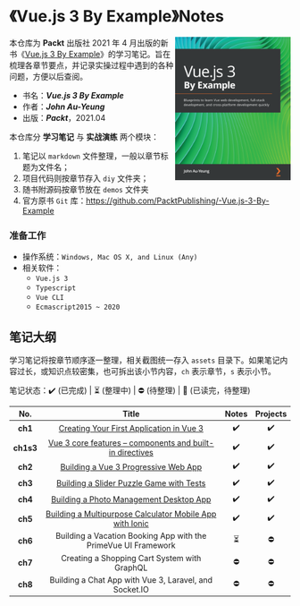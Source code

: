 # 《Vue.js 3 By Example》Notes

<a href="https://www.packtpub.com/product/vue-js-3-by-example/9781838826345"><img src="assets/cover.png" alt="Vue.js 3 By Example" height="256px" align="right"></a>

本仓库为 **Packt** 出版社 2021 年 4 月出版的新书《[Vue.js 3 By Example](https://www.packtpub.com/product/vue-js-3-by-example/9781838826345)》的学习笔记。旨在梳理各章节要点，并记录实操过程中遇到的各种问题，方便以后查阅。

- 书名：***Vue.js 3 By Example***
- 作者：***John Au-Yeung***
- 出版：***Packt***，2021.04





本仓库分 **学习笔记** 与 **实战演练** 两个模块：

1. 笔记以 `markdown` 文件整理，一般以章节标题为文件名；
2. 项目代码则按章节存入 `diy` 文件夹；
3. 随书附源码按章节放在 `demos` 文件夹
3. 官方原书 `Git` 库：https://github.com/PacktPublishing/-Vue.js-3-By-Example





### 准备工作

- 操作系统：`Windows, Mac OS X, and Linux (Any)`
- 相关软件：
  - `Vue.js 3`
  - `Typescript`
  - `Vue CLI`
  - `Ecmascript2015 ~ 2020`  



## 笔记大纲

学习笔记将按章节顺序逐一整理，相关截图统一存入 `assets` 目录下。如果笔记内容过长，或知识点较密集，也可拆出该小节内容，`ch` 表示章节，`s` 表示小节。

笔记状态：:heavy_check_mark: (已完成) | :hourglass_flowing_sand: (整理中) | :no_entry: (待整理) | :orange_book: (已读完，待整理)

|    No.    |                            Title                             |          Notes           |      Projects      |
| :-------: | :----------------------------------------------------------: | :----------------------: | :----------------: |
|  **ch1**  |    [Creating Your First Application in Vue 3](./Ch01.md)     |    :heavy_check_mark:    | :heavy_check_mark: |
| **ch1s3** | [Vue 3 core features – components and built-in directives](./Ch01.S3-Vue-3-core-features.md) |    :heavy_check_mark:    | :heavy_check_mark: |
|  **ch2**  |      [Building a Vue 3 Progressive Web App](./Ch02.md)       |    :heavy_check_mark:    | :heavy_check_mark: |
|  **ch3**  |    [Building a Slider Puzzle Game with Tests](./Ch03.md)     |    :heavy_check_mark:    | :heavy_check_mark: |
|  **ch4**  |     [Building a Photo Management Desktop App](./Ch04.md)     |    :heavy_check_mark:    | :heavy_check_mark: |
|  **ch5**  | [Building a Multipurpose Calculator Mobile App with Ionic](./Ch05.md) |    :heavy_check_mark:    | :heavy_check_mark: |
|  **ch6**  | Building a Vacation Booking App with the PrimeVue UI Framework | :hourglass_flowing_sand: |     :no_entry:     |
|  **ch7**  |         Creating a Shopping Cart System with GraphQL         |        :no_entry:        |     :no_entry:     |
|  **ch8**  |    Building a Chat App with Vue 3, Laravel, and Socket.IO    |        :no_entry:        |     :no_entry:     |

